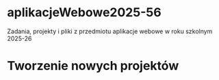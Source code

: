 # aplikacjeWebowe2025-56
Zadania, projekty i pliki z przedmiotu aplikacje webowe w roku szkolnym 2025-26

# Tworzenie nowych projektów

